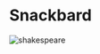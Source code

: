 # Snackbard

<image src="https://github.com/SimpleNexus/snackbard/blob/master/assets/shakespeare.jpg" alt="shakespeare" width=""/>
